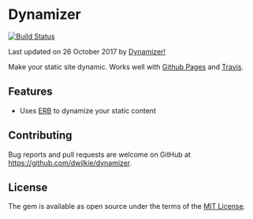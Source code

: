 # Dynamizer

[![Build Status](https://travis-ci.org/dwilkie/dynamizer.svg?branch=master)](https://travis-ci.org/dwilkie/dynamizer)

Last updated on 26 October 2017 by [Dynamizer!](https://github.com/dwilkie/dynamizer)

Make your static site dynamic. Works well with [Github Pages](https://pages.github.com/) and [Travis](https://travis-ci.org/).

## Features

* Uses [ERB](http://ruby-doc.org/stdlib/libdoc/erb/rdoc/ERB.html) to dynamize your static content

## Contributing

Bug reports and pull requests are welcome on GitHub at https://github.com/dwilkie/dynamizer.

## License

The gem is available as open source under the terms of the [MIT License](https://opensource.org/licenses/MIT).
